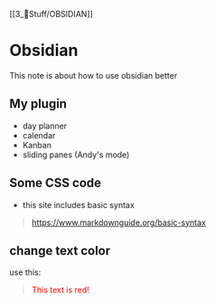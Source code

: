 [[3_📂Stuff/OBSIDIAN]]
# Obsidian

This note is about how to use obsidian better

## My plugin
- day planner 
- calendar
- Kanban
- sliding panes (Andy's mode)


## Some CSS code

- this site includes basic syntax
>https://www.markdownguide.org/basic-syntax


## change text color

use this:
><font color="red">This text is red!</font>


